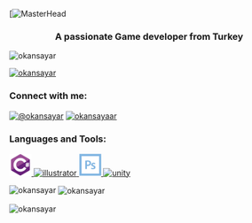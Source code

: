 [![MasterHead](https://www.filamentgames.com/wp-content/uploads/2022/04/BlogHeaders-multiplayer-red-1024x350.png)



<h3 align="center">A passionate Game developer from Turkey</h3>

<p align="left"> <img src="https://komarev.com/ghpvc/?username=okansayar&label=Profile%20views&color=0e75b6&style=flat" alt="okansayar" /> </p>

<p align="left"> <a href="https://github.com/ryo-ma/github-profile-trophy"><img src="https://github-profile-trophy.vercel.app/?username=okansayar" alt="okansayar" /></a> </p>

<h3 align="left">Connect with me:</h3>
<p align="left">
<a href="https://linkedin.com/in/@okansayar" target="blank"><img align="center" src="https://raw.githubusercontent.com/rahuldkjain/github-profile-readme-generator/master/src/images/icons/Social/linked-in-alt.svg" alt="@okansayar" height="30" width="40" /></a>
<a href="https://discord.gg/okansayaar" target="blank"><img align="center" src="https://raw.githubusercontent.com/rahuldkjain/github-profile-readme-generator/master/src/images/icons/Social/discord.svg" alt="okansayaar" height="30" width="40" /></a>
</p>

<h3 align="left">Languages and Tools:</h3>
<p align="left"> <a href="https://www.w3schools.com/cs/" target="_blank" rel="noreferrer"> <img src="https://raw.githubusercontent.com/devicons/devicon/master/icons/csharp/csharp-original.svg" alt="csharp" width="40" height="40"/> </a> <a href="https://www.adobe.com/in/products/illustrator.html" target="_blank" rel="noreferrer"> <img src="https://www.vectorlogo.zone/logos/adobe_illustrator/adobe_illustrator-icon.svg" alt="illustrator" width="40" height="40"/> </a> <a href="https://www.photoshop.com/en" target="_blank" rel="noreferrer"> <img src="https://raw.githubusercontent.com/devicons/devicon/master/icons/photoshop/photoshop-line.svg" alt="photoshop" width="40" height="40"/> </a> <a href="https://unity.com/" target="_blank" rel="noreferrer"> <img src="https://www.vectorlogo.zone/logos/unity3d/unity3d-icon.svg" alt="unity" width="40" height="40"/> </a> </p>

<p><img align="left" src="https://github-readme-stats.vercel.app/api/top-langs?username=okansayar&show_icons=true&locale=en&layout=compact" alt="okansayar" /></p>

<p>&nbsp;<img align="center" src="https://github-readme-stats.vercel.app/api?username=okansayar&show_icons=true&locale=en" alt="okansayar" /></p>

<p><img align="center" src="https://github-readme-streak-stats.herokuapp.com/?user=okansayar&" alt="okansayar" /></p>
